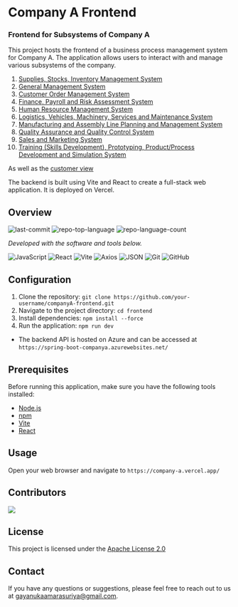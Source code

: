 # Company A Frontend

### Frontend for Subsystems of Company A

This project hosts the frontend of a business process management system for Company A. The application allows users to interact with and manage various subsystems of the company.

<ol>
  <li><a href ='https://github.com/Gayanukaa/companyA-frontend/tree/main/frontend/src/pages/inventoryManagementSystem'>Supplies, Stocks, Inventory Management System</a></li>
  <li><a href ='https://github.com/Gayanukaa/companyA-frontend/tree/main/frontend/src/pages/generalManagementSystem'>General Management System</a></li>
  <li><a href ='https://github.com/Gayanukaa/companyA-frontend/tree/main/frontend/src/pages/customerOrderSystem'>Customer Order Management System</a></li>
  <li><a href ='https://github.com/Gayanukaa/companyA-frontend/tree/main/frontend/src/pages/financeSystem'>Finance, Payroll and Risk Assessment System</a></li>
  <li><a href ='https://github.com/Gayanukaa/companyA-frontend/tree/main/frontend/src/pages/humanResourceSystem'>Human Resource Management System</a></li>
  <li><a href ='https://github.com/Gayanukaa/companyA-frontend/tree/main/frontend/src/pages/logisticsAndMaintenanceSystem'>Logistics, Vehicles, Machinery, Services and Maintenance System</a></li>
  <li><a href ='https://github.com/Gayanukaa/companyA-frontend/tree/main/frontend/src/pages/manufacturingSystem'>Manufacturing and Assembly Line Planning and Management System</a></li>
  <li><a href ='https://github.com/Gayanukaa/companyA-frontend/tree/main/frontend/src/pages/qualityAssuaranceSystem'>Quality Assurance and Quality Control System</a></li>
  <li><a href ='https://github.com/Gayanukaa/companyA-frontend/tree/main/frontend/src/pages/salesSystem'>Sales and Marketing System</a></li>
  <li><a href ='https://github.com/Gayanukaa/companyA-frontend/tree/main/frontend/src/pages/trainingAndDevelopmentSystem'>Training (Skills Development), Prototyping, Product/Process Development and Simulation System</a></li>
</ol>

As well as the <a href ='https://github.com/Gayanukaa/companyA-frontend/tree/main/frontend/src/pages/customer'>customer view</a>

The backend is built using Vite and React to create a full-stack web application. It is deployed on Vercel.

## Overview

<p>
 <img src="https://img.shields.io/github/last-commit/Gayanukaa/companyA-frontend?style=flat&logo=git&logoColor=white&color=0080ff" alt="last-commit">
 <img src="https://img.shields.io/github/languages/top/Gayanukaa/companyA-frontend?style=flat&color=0080ff" alt="repo-top-language">
 <img src="https://img.shields.io/github/languages/count/Gayanukaa/companyA-frontend?style=flat&color=0080ff" alt="repo-language-count">
<p>
<p>
  <em>Developed with the software and tools below.</em>
</p>
<p>
<img src="https://img.shields.io/badge/JavaScript-F7DF1E.svg?style=flat&logo=JavaScript&logoColor=black" alt="JavaScript">
<img src="https://img.shields.io/badge/React-61DAFB.svg?style=flat&logo=React&logoColor=black" alt="React">
<img src="https://img.shields.io/badge/Vite-646CFF.svg?style=flat&logo=Vite&logoColor=white" alt="Vite">
<img src="https://img.shields.io/badge/Axios-5A2D81.svg?style=flat&logo=Axios&logoColor=white" alt="Axios">
<img src="https://img.shields.io/badge/JSON-000000.svg?style=flat&logo=JSON&logoColor=white" alt="JSON">
<img src="https://img.shields.io/badge/git-F05032?logo=git&logoColor=FFFFFF" ALT="Git">
<img src="https://img.shields.io/badge/github-181717?logo=github&logoColor=FFFFFF" ALT="GitHub">

## Configuration

1. Clone the repository: `git clone https://github.com/your-username/companyA-frontend.git`
2. Navigate to the project directory: `cd frontend`
3. Install dependencies: `npm install --force`
4. Run the application: `npm run dev`

- The backend API is hosted on Azure and can be accessed at `https://spring-boot-companya.azurewebsites.net/`

## Prerequisites

Before running this application, make sure you have the following tools installed:

- [Node.js](https://nodejs.org/en/download/)
- [npm](https://www.npmjs.com/get-npm)
- [Vite](https://vitejs.dev/guide/)
- [React](https://reactjs.org/docs/getting-started.html)
  
## Usage

Open your web browser and navigate to `https://company-a.vercel.app/`

## Contributors

<a href="https://github.com/Gayanukaa/companyA-frontend/graphs/contributors">
  <img src="https://contrib.rocks/image?repo=Gayanukaa/companyA-frontend" />
</a>

## License

This project is licensed under the [Apache License 2.0](https://choosealicense.com/licenses/apache-2.0/)

## Contact

If you have any questions or suggestions, please feel free to reach out to us at [gayanukaamarasuriya@gmail.com](mailto:gayanukaamarasuriya@gmail.com).

